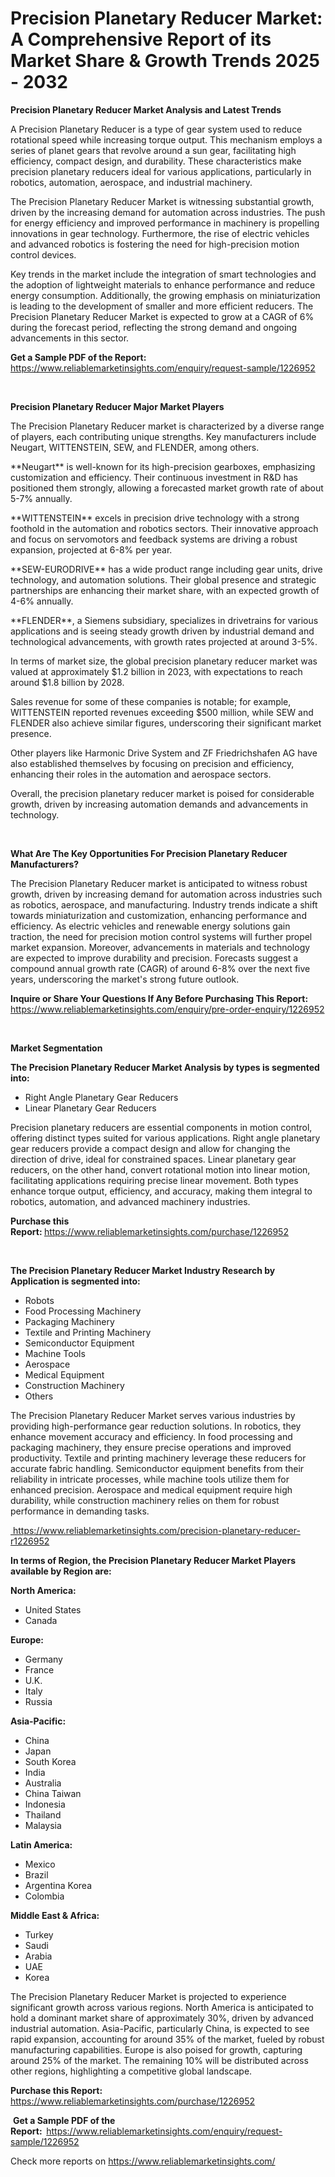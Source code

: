 <p><h1>Precision Planetary Reducer Market: A Comprehensive Report of its Market Share & Growth Trends 2025 - 2032</h1></p><p><strong>Precision Planetary Reducer Market Analysis and Latest Trends</strong></p>
<p><p>A Precision Planetary Reducer is a type of gear system used to reduce rotational speed while increasing torque output. This mechanism employs a series of planet gears that revolve around a sun gear, facilitating high efficiency, compact design, and durability. These characteristics make precision planetary reducers ideal for various applications, particularly in robotics, automation, aerospace, and industrial machinery.</p><p>The Precision Planetary Reducer Market is witnessing substantial growth, driven by the increasing demand for automation across industries. The push for energy efficiency and improved performance in machinery is propelling innovations in gear technology. Furthermore, the rise of electric vehicles and advanced robotics is fostering the need for high-precision motion control devices.</p><p>Key trends in the market include the integration of smart technologies and the adoption of lightweight materials to enhance performance and reduce energy consumption. Additionally, the growing emphasis on miniaturization is leading to the development of smaller and more efficient reducers. The Precision Planetary Reducer Market is expected to grow at a CAGR of 6% during the forecast period, reflecting the strong demand and ongoing advancements in this sector.</p></p>
<p><strong>Get a Sample PDF of the Report:&nbsp;</strong> <a href="https://www.reliablemarketinsights.com/enquiry/request-sample/1226952?utm_campaign=2311&utm_medium=2&utm_source=Github&utm_content=ia&utm_term=18022025&utm_id=precision-planetary-reducer">https://www.reliablemarketinsights.com/enquiry/request-sample/1226952</a></p>
<p>&nbsp;</p>
<p><strong>Precision Planetary Reducer Major Market Players</strong></p>
<p><p>The Precision Planetary Reducer market is characterized by a diverse range of players, each contributing unique strengths. Key manufacturers include Neugart, WITTENSTEIN, SEW, and FLENDER, among others.</p><p>**Neugart** is well-known for its high-precision gearboxes, emphasizing customization and efficiency. Their continuous investment in R&D has positioned them strongly, allowing a forecasted market growth rate of about 5-7% annually. </p><p>**WITTENSTEIN** excels in precision drive technology with a strong foothold in the automation and robotics sectors. Their innovative approach and focus on servomotors and feedback systems are driving a robust expansion, projected at 6-8% per year. </p><p>**SEW-EURODRIVE** has a wide product range including gear units, drive technology, and automation solutions. Their global presence and strategic partnerships are enhancing their market share, with an expected growth of 4-6% annually.</p><p>**FLENDER**, a Siemens subsidiary, specializes in drivetrains for various applications and is seeing steady growth driven by industrial demand and technological advancements, with growth rates projected at around 3-5%.</p><p>In terms of market size, the global precision planetary reducer market was valued at approximately $1.2 billion in 2023, with expectations to reach around $1.8 billion by 2028.</p><p>Sales revenue for some of these companies is notable; for example, WITTENSTEIN reported revenues exceeding $500 million, while SEW and FLENDER also achieve similar figures, underscoring their significant market presence.</p><p>Other players like Harmonic Drive System and ZF Friedrichshafen AG have also established themselves by focusing on precision and efficiency, enhancing their roles in the automation and aerospace sectors.</p><p>Overall, the precision planetary reducer market is poised for considerable growth, driven by increasing automation demands and advancements in technology.</p></p>
<p>&nbsp;</p>
<p><strong>What Are The Key Opportunities For Precision Planetary Reducer Manufacturers?</strong></p>
<p><p>The Precision Planetary Reducer market is anticipated to witness robust growth, driven by increasing demand for automation across industries such as robotics, aerospace, and manufacturing. Industry trends indicate a shift towards miniaturization and customization, enhancing performance and efficiency. As electric vehicles and renewable energy solutions gain traction, the need for precision motion control systems will further propel market expansion. Moreover, advancements in materials and technology are expected to improve durability and precision. Forecasts suggest a compound annual growth rate (CAGR) of around 6-8% over the next five years, underscoring the market's strong future outlook.</p></p>
<p><strong>Inquire or Share Your Questions If Any Before Purchasing This Report:</strong> <a href="https://www.reliablemarketinsights.com/enquiry/pre-order-enquiry/1226952?utm_campaign=2311&utm_medium=2&utm_source=Github&utm_content=ia&utm_term=18022025&utm_id=precision-planetary-reducer">https://www.reliablemarketinsights.com/enquiry/pre-order-enquiry/1226952</a></p>
<p>&nbsp;</p>
<p><strong>Market Segmentation</strong></p>
<p><strong>The Precision Planetary Reducer Market Analysis by types is segmented into:</strong></p>
<p><ul><li>Right Angle Planetary Gear Reducers</li><li>Linear Planetary Gear Reducers</li></ul></p>
<p><p>Precision planetary reducers are essential components in motion control, offering distinct types suited for various applications. Right angle planetary gear reducers provide a compact design and allow for changing the direction of drive, ideal for constrained spaces. Linear planetary gear reducers, on the other hand, convert rotational motion into linear motion, facilitating applications requiring precise linear movement. Both types enhance torque output, efficiency, and accuracy, making them integral to robotics, automation, and advanced machinery industries.</p></p>
<p><strong>Purchase this Report:&nbsp;</strong><a href="https://www.reliablemarketinsights.com/purchase/1226952?utm_campaign=2311&utm_medium=2&utm_source=Github&utm_content=ia&utm_term=18022025&utm_id=precision-planetary-reducer">https://www.reliablemarketinsights.com/purchase/1226952</a></p>
<p>&nbsp;</p>
<p><strong>The Precision Planetary Reducer Market Industry Research by Application is segmented into:</strong></p>
<p><ul><li>Robots</li><li>Food Processing Machinery</li><li>Packaging Machinery</li><li>Textile and Printing Machinery</li><li>Semiconductor Equipment</li><li>Machine Tools</li><li>Aerospace</li><li>Medical Equipment</li><li>Construction Machinery</li><li>Others</li></ul></p>
<p><p>The Precision Planetary Reducer Market serves various industries by providing high-performance gear reduction solutions. In robotics, they enhance movement accuracy and efficiency. In food processing and packaging machinery, they ensure precise operations and improved productivity. Textile and printing machinery leverage these reducers for accurate fabric handling. Semiconductor equipment benefits from their reliability in intricate processes, while machine tools utilize them for enhanced precision. Aerospace and medical equipment require high durability, while construction machinery relies on them for robust performance in demanding tasks.</p></p>
<p><a href="https://www.reliablemarketinsights.com/precision-planetary-reducer-r1226952?utm_campaign=2311&utm_medium=2&utm_source=Github&utm_content=ia&utm_term=18022025&utm_id=precision-planetary-reducer">&nbsp;https://www.reliablemarketinsights.com/precision-planetary-reducer-r1226952</a></p>
<p><strong>In terms of Region, the Precision Planetary Reducer Market Players available by Region are:</strong></p>
<p>
    <p> <strong> North America: </strong>
        <ul>
            <li>United States</li>
            <li>Canada</li>
        </ul>
        </p> 
    <p> <strong> Europe: </strong>
        <ul>
            <li>Germany</li>
            <li>France</li>
            <li>U.K.</li>
            <li>Italy</li>
            <li>Russia</li>
        </ul>
        </p> 
    <p> <strong> Asia-Pacific: </strong>
        <ul>
            <li>China</li>
            <li>Japan</li>
            <li>South Korea</li>
            <li>India</li>
            <li>Australia</li>
            <li>China Taiwan</li>
            <li>Indonesia</li>
            <li>Thailand</li>
            <li>Malaysia</li>
        </ul>
        </p> 
    <p> <strong> Latin America: </strong>
        <ul>
            <li>Mexico</li>
            <li>Brazil</li>
            <li>Argentina Korea</li>
            <li>Colombia</li>
        </ul>
        </p> 
    <p> <strong> Middle East & Africa: </strong>
        <ul>
            <li>Turkey</li>
            <li>Saudi</li>
            <li>Arabia</li>
            <li>UAE</li>
            <li>Korea</li>
        </ul>
    </p>
    </p>
<p><p>The Precision Planetary Reducer Market is projected to experience significant growth across various regions. North America is anticipated to hold a dominant market share of approximately 30%, driven by advanced industrial automation. Asia-Pacific, particularly China, is expected to see rapid expansion, accounting for around 35% of the market, fueled by robust manufacturing capabilities. Europe is also poised for growth, capturing around 25% of the market. The remaining 10% will be distributed across other regions, highlighting a competitive global landscape.</p></p>
<p><strong>Purchase this Report: </strong><a href="https://www.reliablemarketinsights.com/purchase/1226952?utm_campaign=2311&utm_medium=2&utm_source=Github&utm_content=ia&utm_term=18022025&utm_id=precision-planetary-reducer">https://www.reliablemarketinsights.com/purchase/1226952</a></p>
<p>&nbsp;<strong>Get a Sample PDF of the Report:&nbsp;&nbsp;</strong><a href="https://www.reliablemarketinsights.com/enquiry/request-sample/1226952?utm_campaign=2311&utm_medium=2&utm_source=Github&utm_content=ia&utm_term=18022025&utm_id=precision-planetary-reducer">https://www.reliablemarketinsights.com/enquiry/request-sample/1226952</a></p>
<p><strong></strong></p>
<p>Check more reports on <a href="https://www.reliablemarketinsights.com/?utm_campaign=2311&utm_medium=2&utm_source=Github&utm_content=ia&utm_term=18022025&utm_id=precision-planetary-reducer">https://www.reliablemarketinsights.com/</a></p>